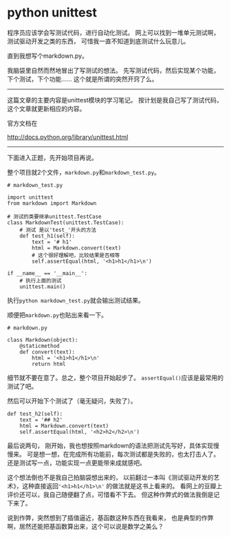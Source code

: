 <!--
Title: python 单元测试笔记（坑）
Category: programming
Tag: python unittest
-->

python unittest
===============

程序员应该学会写测试代码，进行自动化测试。
网上可以找到一堆单元测试啊，测试驱动开发之类的东西，
可惜我一直不知道到底测试什么玩意儿。

直到我想写个markdown.py。

我脑袋里自然而然地冒出了写测试的想法。
先写测试代码，然后实现某个功能，下个测试，下个功能……
这个就是所谓的突然开窍了么。

* * * * *

这篇文章的主要内容是unittest模块的学习笔记。
按计划是我自己写了测试代码，这个文章就更新相应的内容。

官方文档在

<http://docs.python.org/library/unittest.html>

* * * * *

下面进入正题，先开始项目再说。

整个项目就2个文件，`markdown.py`和`markdown_test.py`。

~~~~ {.python}
# markdown_test.py

import unittest
from markdown import Markdown

# 测试的类要继承unittest.TestCase
class MarkdownTest(unittest.TestCase):
    # 测试 是以'test_'开头的方法
    def test_h1(self):
        text = '# h1'
        html = Markdown.convert(text)
        # 这个很好理解吧，比较结果是否相等
        self.assertEqual(html, '<h1>h1</h1>\n')

if __name__ == '__main__':
    # 执行上面的测试
    unittest.main()
~~~~

执行`python markdown_test.py`就会输出测试结果。

顺便把`markdown.py`也贴出来看一下。

~~~~ {.python}
# markdown.py

class Markdown(object):
    @staticmethod
    def convert(text):
        html = '<h1>h1</h1>\n'
        return html
~~~~

细节就不要在意了。总之，整个项目开始起步了。
`assertEqual()`应该是最常用的测试了吧。

然后可以开始下个测试了（毫无疑问，失败了）。

~~~~ {.python}
def test_h2(self):
    text = '## h2'
    html = Markdown.convert(text)
    self.assertEqual(html, '<h2>h2</h2>\n')
~~~~

最后说两句， 刚开始，我也想按照markdown的语法把测试先写好，具体实现慢慢来。
可是想一想，在完成所有功能前，每次测试都是失败的，也太打击人了。
还是测试写一点，功能实现一点更能带来成就感吧。

这个想法倒也不是我自己拍脑袋想出来的，
以前翻过一本叫《测试驱动开发的艺术》，这种直接返回`'<h1>h1</h1>\n'`
的做法就是这书上看来的。
看网上的豆瓣上评价还可以，我自己随便翻了点，可惜看不下去。
但这种作弊式的做法我倒是记下来了。

说到作弊，突然想到了插值逼近，基函数这种东西在我看来，
也是典型的作弊啊，居然还能把基函数算出来，这个可以说是数学之美么？
